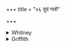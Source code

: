 +++
title = "०६ यूयं गावो"

+++

<details><summary>Whitney</summary>

### Translation
6. Ye, O kine, fatten whoever is lean; the unlovely (*aśrīrá*) one ye  
make of good aspect; ye make the house excellent, O ye of excellent  
voice; great is your vigor (*váyas*) called in the assemblies (*sabhā́*).

### Notes
The RV. version agrees at all points with ours; TB. accents *kṛ́śam* in  
**a** and has *aślīlā́m* in **b** (its *kṛṇuthāt* is a misprint, as its  
commentary shows). The comm. reads *kṛṇuta* in **c**; *sabhāsu* in **d**  
he paraphrases with *janasamūheṣu*.
</details>

<details><summary>Griffith</summary>

O Cows, ye fatten e'en the worn and wasted, and make the unlovely beautiful to look on. Prosper my home, ye with auspicious voices! Your power is magnified in our assemblies.
</details>
